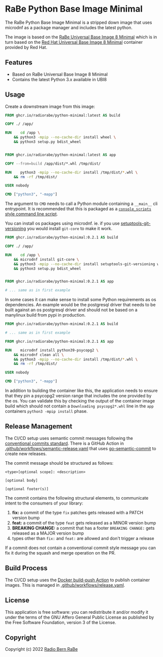 # RaBe Python Base Image Minimal

The RaBe Python Base Image Minimal is a stripped down image that uses microdnf as a package
manager and includes the latest python.

The image is based on the [RaBe Universal Base Image 8 Minimal](https://github.com/radiorabe/container-image-ubi8-minimal)
which is in turn based on the [Red Hat Universal Base Image 8 Minimal](https://catalog.redhat.com/software/containers/ubi8/ubi-minimal/5c359a62bed8bd75a2c3fba8)
container provided by Red Hat.

## Features

- Based on RaBe Universal Base Image 8 Minimal
- Contains the latest Python 3.x available in UBI8

## Usage

Create a downstream image from this image:

```Dockerfile
FROM ghcr.io/radiorabe/python-minimal:latest AS build

COPY ./ /app/

RUN    cd /app \
    && python3 -mpip --no-cache-dir install wheel \
    && python3 setup.py bdist_wheel


FROM ghcr.io/radiorabe/python-minimal:latest AS app

COPY --from=build /app/dist/*.whl /tmp/dist/

RUN    python3 -mpip --no-cache-dir install /tmp/dist/*.whl \
    && rm -rf /tmp/dist/

USER nobody

CMD ["python3", "-mapp"]
```

The argument to `CMD` needs to call a Python module containing a `__main__` cli entrypoint. It is recommended that this is packaged as a [`console_scripts` style command line script](https://python-packaging.readthedocs.io/en/latest/command-line-scripts.html).

You can install os packages using microdnf. ie. if you use [setuptools-git-versioning](https://setuptools-git-versioning.readthedocs.io/en/stable/) you
would install `git-core` to make it work.

```Dockerfile
FROM ghcr.io/radiorabe/python-minimal:0.2.1 AS build

COPY ./ /app/

RUN    cd /app \
    && microdnf install git-core \
    && python3 -mpip --no-cache-dir install setuptools-git-versioning wheel \
    && python3 setup.py bdist_wheel


FROM ghcr.io/radiorabe/python-minimal:0.2.1 AS app

# ... same as in first example
```

In some cases it can make sense to install some Python requirements as os dependencies. An example would be the postgresql driver that needs to be built against an os postgresql driver and should not be based on a manylinux build from pypi in production.

```Dockerfile
FROM ghcr.io/radiorabe/python-minimal:0.2.1 AS build

# ... same as in first example

FROM ghcr.io/radiorabe/python-minimal:0.2.1 AS app

RUN    microdnf install python39-psycopg2 \
    && microdnf clean all \
    && python3 -mpip --no-cache-dir install /tmp/dist/*.whl \
    && rm -rf /tmp/dist/

USER nobody

CMD ["python3", "-mapp"]
```

In addition to building the container like this, the application needs to ensure that they pin a psycopg2 version range that includes the one provided by the os.
You can validate this by checking the output of the container image build which should not contain a `Downloading psycopg2*.whl` line in the `app` containers `python3 -mpip install` phase. 

## Release Management

The CI/CD setup uses semantic commit messages following the [conventional commits standard](https://www.conventionalcommits.org/en/v1.0.0/).
There is a GitHub Action in [.github/workflows/semantic-release.yaml](./.github/workflows/semantic-release.yaml)
that uses [go-semantic-commit](https://go-semantic-release.xyz/) to create new
releases.

The commit message should be structured as follows:

```
<type>[optional scope]: <description>

[optional body]

[optional footer(s)]
```

The commit contains the following structural elements, to communicate intent to the consumers of your library:

1. **fix:** a commit of the type `fix` patches gets released with a PATCH version bump
1. **feat:** a commit of the type `feat` gets released as a MINOR version bump
1. **BREAKING CHANGE:** a commit that has a footer `BREAKING CHANGE:` gets released as a MAJOR version bump
1. types other than `fix:` and `feat:` are allowed and don't trigger a release

If a commit does not contain a conventional commit style message you can fix
it during the squash and merge operation on the PR.

## Build Process

The CI/CD setup uses the [Docker build-push Action](https://github.com/docker/build-push-action) to publish container images. This is managed in [.github/workflows/release.yaml](./.github/workflows/release.yaml).

## License

This application is free software: you can redistribute it and/or modify it under
the terms of the GNU Affero General Public License as published by the Free
Software Foundation, version 3 of the License.

## Copyright

Copyright (c) 2022 [Radio Bern RaBe](http://www.rabe.ch)
